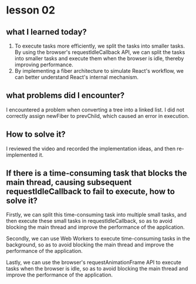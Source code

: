 # lesson 02

## what I learned today?

1. To execute tasks more efficiently, we split the tasks into smaller tasks. By using the browser's requestIdleCallback API, we can split the tasks into smaller tasks and execute them when the browser is idle, thereby improving performance.
2. By implementing a fiber architecture to simulate React's workflow, we can better understand React's internal mechanism.

## what problems did I encounter?

I encountered a problem when converting a tree into a linked list. I did not correctly assign newFiber to prevChild, which caused an error in execution.

## How to solve it?

I reviewed the video and recorded the implementation ideas, and then re-implemented it.

## If there is a time-consuming task that blocks the main thread, causing subsequent requestIdleCallback to fail to execute, how to solve it?

Firstly, we can split this time-consuming task into multiple small tasks, and then execute these small tasks in requestIdleCallback, so as to avoid blocking the main thread and improve the performance of the application.

Secondly, we can use Web Workers to execute time-consuming tasks in the background, so as to avoid blocking the main thread and improve the performance of the application.

Lastly, we can use the browser's requestAnimationFrame API to execute tasks when the browser is idle, so as to avoid blocking the main thread and improve the performance of the application.
